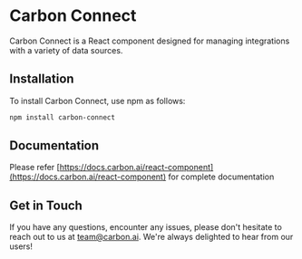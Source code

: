 # Carbon Connect

Carbon Connect is a React component designed for managing integrations with a variety of data sources.

## Installation

To install Carbon Connect, use npm as follows:

```bash
npm install carbon-connect
```

## Documentation

Please refer [https://docs.carbon.ai/react-component](https://docs.carbon.ai/react-component) for complete documentation

## Get in Touch

If you have any questions, encounter any issues, please don't hesitate to reach out to us at [team@carbon.ai](mailto:team@carbon.ai). We're always delighted to hear from our users!
